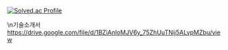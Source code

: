 [![Solved.ac Profile](http://mazassumnida.wtf/api/v2/generate_badge?boj=wnsgh4484)](https://solved.ac/wnsgh4484/)


\n기술소개서
https://drive.google.com/file/d/1BZiAnloMJV6y_75ZhUuTNij5ALvpMZbu/view
